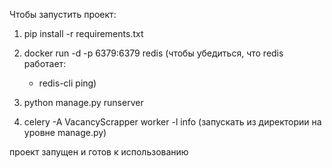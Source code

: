Чтобы запустить проект:

1. pip install -r requirements.txt

2. docker run -d -p 6379:6379 redis
   (чтобы убедиться, что redis работает:
   - redis-cli ping)
3. python manage.py runserver
4. celery -A VacancyScrapper worker -l info (запускать из директории на уровне manage.py)

проект запущен и готов к использованию





